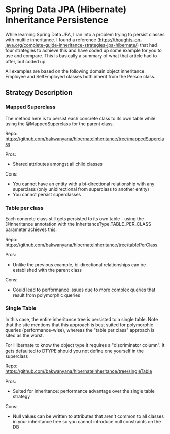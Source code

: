 # Spring Data JPA (Hibernate) Inheritance Persistence 
While learning Spring Data JPA, I ran into a problem trying to persist classes with multile inheritance.
I found a reference (https://thoughts-on-java.org/complete-guide-inheritance-strategies-jpa-hibernate/) that had four strategies to achieve this and have coded up some example for you to use and compare.
This is basically a summary of what that article had to offer, but coded up

All examples are based on the following domain object inheritance: Employee and SelfEmployed classes both inherit from the Person class.

## Strategy Description
### Mapped Superclass
The method here is to persist each concrete class to its own table while using the @MappedSuperclass for the parent class.

Repo: https://github.com/bakwanyana/hibernateInheritance/tree/mappedSuperclass

Pros:
* Shared attributes amongst all child classes

Cons:
* You cannot have an entity with a bi-directional relationship with any superclass (only unidirectional from superclass to another entity)
* You cannot persist superclasses

### Table per class
Each concrete class still gets persisted to its own table - using the @Inheritance  annotation with the InheritanceType.TABLE_PER_CLASS parameter achieves this.

Repo: https://github.com/bakwanyana/hibernateInheritance/tree/tablePerClass

Pros:
* Unlike the previous example, bi-directional relationships can be established with the parent class

Cons:
* Could lead to performance issues due to more complex queries that result from polymorphic queries

### Single Table
In this case, the entire inheritance tree is persisted to a single table. Note that the site mentions that this approach is best suited for
polymorphic queries (performance-wise), whereas the "table per class" approach is sited as the worst.

For Hibernate to know the object type it requires a "discriminator column". It gets defaulted to DTYPE should you not define one yourself in the superclass

Repo: https://github.com/bakwanyana/hibernateInheritance/tree/singleTable

Pros:
* Suited for inheritance: performance advantage over the single table strategy

Cons:
* Null values can be written to attributes that aren't common to all classes in your inheritance tree so you cannot introduce
null constraints on the DB
